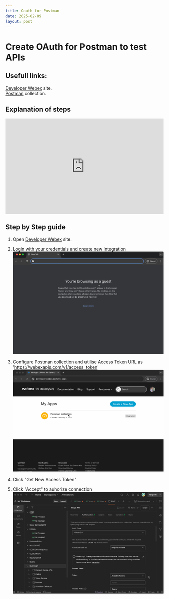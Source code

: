 ```yaml
---
title: Oauth for Postman
date: 2025-02-09
layout: post
---
```


# Create OAuth for Postman to test APIs

## Usefull links:
[Developer Webex](https://developer.webex.com/) site.  
[Postman](/assets/files/WxCC.postman_collection.json) collection.

## Explanation of steps

<div style="padding-bottom:60.25%; position:relative; display:block; width: 100%">
	<iframe src="https://app.vidcast.io/share/embed/6b54f08d-0cd2-481f-979b-c8643c1d6a13" width="100%" height="100%" title="Introduction to Experience Management" frameborder="0" loading="lazy" allowfullscreen style="position:absolute; top:0; left: 0"></iframe>
</div>

## Step by Step guide

1. Open [Developer Webex](https://developer.webex.com/) site.
2. Login with your credentials and create new Integration
![developerwebex](/assets/images/Oauth/developerwebex.gif)

3. Configure Postman collection and utilise Access Token URL as 'https://webexapis.com/v1/access_token'
![postmanintegration](/assets/images/Oauth/postmanintegration.gif)
4. Click "Get New Access Token"
5. Click "Accept" to auhorize connection
![postmanconfig](/assets/images/Oauth/postmanconfig.gif)

